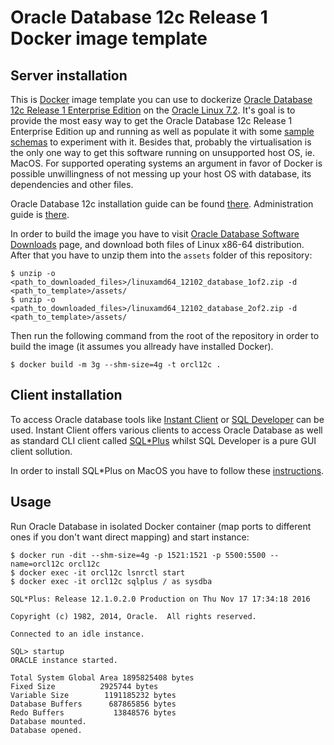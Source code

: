 Oracle Database 12c Release 1 Docker image template
===================================================

Server installation
-------------------

This is [Docker](https://www.docker.com/) image template you can use to dockerize [Oracle Database 12c Release 1 Enterprise Edition](http://www.oracle.com/technetwork/database/enterprise-edition/overview/index.html) on the [Oracle Linux 7.2](http://www.oracle.com/ru/technologies/linux/overview/index.html). It's goal is to provide the most easy way to get the Oracle Database 12c Release 1 Enterprise Edition up and running as well as populate it with some [sample schemas](https://docs.oracle.com/database/121/COMSC/toc.htm) to experiment with it. Besides that, probably the virtualisation is the only one way to get this software running on unsupported host OS, ie. MacOS. For supported operating systems an argument in favor of Docker is possible unwillingness of not messing up your host OS with database, its dependencies and other files.

Oracle Database 12c installation guide can be found [there](https://docs.oracle.com/database/121/LADBI/toc.htm). Administration guide is [there](https://docs.oracle.com/database/121/ADMIN/toc.htm).

In order to build the image you have to visit [Oracle Database Software Downloads](http://www.oracle.com/technetwork/database/enterprise-edition/downloads/index.html) page, and download both files of Linux x86-64 distribution. After that you have to unzip them into the `assets` folder of this repository:

    $ unzip -o <path_to_downloaded_files>/linuxamd64_12102_database_1of2.zip -d <path_to_template>/assets/
    $ unzip -o <path_to_downloaded_files>/linuxamd64_12102_database_2of2.zip -d <path_to_template>/assets/

Then run the following command from the root of the repository in order to build the image (it assumes you allready have installed Docker).

    $ docker build -m 3g --shm-size=4g -t orcl12c .


Client installation
-------------------

To access Oracle database tools like [Instant Client](http://www.oracle.com/technetwork/database/features/instant-client/index-097480.html) or [SQL Developer](http://www.oracle.com/technetwork/developer-tools/sql-developer/downloads/index-098778.html) can be used. Instant Client offers various clients to access Oracle Database as well as standard CLI client called [SQL*Plus](https://docs.oracle.com/database/121/SQPUG/ch_three.htm#SQPUG013) whilst SQL Developer is a pure GUI client sollution.

In order to install SQL*Plus on MacOS you have to follow these [instructions](http://www.oracle.com/technetwork/topics/intel-macsoft-096467.html#ic_osx_inst).

Usage
-----

Run Oracle Database in isolated Docker container (map ports to different ones if you don't want direct mapping) and start instance:

    $ docker run -dit --shm-size=4g -p 1521:1521 -p 5500:5500 --name=orcl12c orcl12c
    $ docker exec -it orcl12c lsnrctl start
    $ docker exec -it orcl12c sqlplus / as sysdba

    SQL*Plus: Release 12.1.0.2.0 Production on Thu Nov 17 17:34:18 2016

    Copyright (c) 1982, 2014, Oracle.  All rights reserved.

    Connected to an idle instance.

    SQL> startup
    ORACLE instance started.

    Total System Global Area 1895825408 bytes
    Fixed Size		    2925744 bytes
    Variable Size		 1191185232 bytes
    Database Buffers	  687865856 bytes
    Redo Buffers		   13848576 bytes
    Database mounted.
    Database opened.

